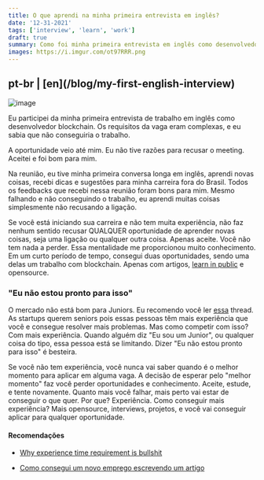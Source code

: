 ```yaml
---
title: O que aprendi na minha primeira entrevista em inglês?
date: '12-31-2021'
tags: ['interview', 'learn', 'work']
draft: true
summary: Como foi minha primeira entrevista em inglês como desenvolvedor blockchain
images: https://i.imgur.com/ot97RRR.png
---
```


<h2>pt-br | [en](/blog/my-first-english-interview)</h2>

![image](https://i.imgur.com/ot97RRR.png)

Eu participei da minha primeira entrevista de trabalho em inglês como desenvolvedor blockchain. Os requisitos da vaga eram complexas, e eu sabia que não conseguiria o trabalho.

A oportunidade veio até mim. Eu não tive razões para recusar o meeting. Aceitei e foi bom para mim.

Na reunião, eu tive minha primeira conversa longa em inglês, aprendi novas coisas, recebi dicas e sugestões para minha carreira fora do Brasil. Todos os feedbacks que recebi nessa reunião foram bons para mim. Mesmo falhando e não conseguindo o trabalho, eu aprendi muitas coisas simplesmente não recusando a ligação.

Se você está iniciando sua carreira e não tem muita experiência, não faz nenhum sentido recusar QUALQUER oportunidade de aprender novas coisas, seja uma ligação ou qualquer outra coisa. Apenas aceite. Você não tem nada a perder. Essa mentalidade me proporcionou muito conhecimento. Em um curto período de tempo, consegui duas oportunidades, sendo uma delas um trabalho com blockchain. Apenas com artigos, [learn in public](https://www.swyx.io/learn-in-public/) e opensource.

### "Eu não estou pronto para isso"

O mercado não está bom para Juniors. Eu recomendo você ler [essa](https://twitter.com/GergelyOrosz/status/1476856174230315025) thread. As startups querem seniors pois essas pessoas têm mais experiência que você e consegue resolver mais problemas. Mas como competir com isso? Com mais experiência. Quando alguém diz "Eu sou um Junior", ou qualquer coisa do tipo, essa pessoa está se limitando. Dizer "Eu não estou pronto para isso" é besteira.

Se você não tem experiência, você nunca vai saber quando é o melhor momento para aplicar em alguma vaga. A decisão de esperar pelo "melhor momento" faz você perder oportunidades e conhecimento. Aceite, estude, e tente novamente. Quanto mais você falhar, mais perto vai estar de conseguir o que quer. Por que? Experiência. Como conseguir mais experiência? Mais opensource, interviews, projetos, e você vai conseguir aplicar para qualquer oportunidade.

#### Recomendações

- [Why experience time requirement is bullshit](https://vitorsalmeida.com/blog/experience-requirement-is-bullshit)

- [Como consegui um novo emprego escrevendo um artigo](https://vitorsalmeida.com/blog/job-with-1-article-PtBr)
